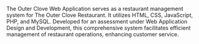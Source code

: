 The Outer Clove Web Application serves as a restaurant management system for The Outer Clove Restaurant. It utilizes HTML, CSS, JavaScript, PHP, and MySQL. Developed for an assessment under Web Application Design and Development, this comprehensive system facilitates efficient management of restaurant operations, enhancing customer service.
